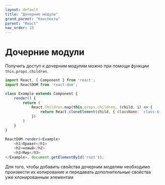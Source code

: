 ```yaml
---
layout: default
title: "Дочерние модули"
grand_parent: "Конспекты"
parent: "React"
nav_order: 10
---
```


# Дочерние модули

Получить доступ к дочерним модулям можно при помощи функции  `this.props.children`. 

```js
import React, { Component } from 'react';
import ReactDOM from 'react-dom';

class Example extends Component {
    render() {
        return (
            React.Children.map(this.props.children, (child, i) => {
                return React.cloneElement(child, { className: `class-${i}` })
            })
        )
    }
}

ReactDOM.render(<Example>
    <h1>Привет</h1>
    <h2>новый</h2>
    <h3>Мир</h3>
</Example>, document.getElementById('root'));
```

Для того, чтобы добавить свойства дочерним моделям необходимо произвести их копирование и передавать дополнительные свойства уже клонированным элементам
